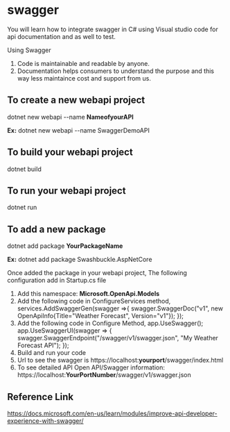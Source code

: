 # swagger
You will learn how to integrate swagger in C# using Visual studio code for api documentation and as well to test.

Using Swagger
1. Code is maintainable and readable by anyone.
2. Documentation helps consumers to understand the purpose and this way less maintaince cost and support from us.


## To create a new webapi project
dotnet new webapi --name **NameofyourAPI**
  
**Ex:** dotnet new webapi --name SwaggerDemoAPI
  
## To build your webapi project
dotnet build
  
## To run your webapi project
dotnet run
  
## To add a new package
dotnet add package **YourPackageName**
  
**Ex:** dotnet add package Swashbuckle.AspNetCore
  
Once added the package in your webapi project, The following configuration add in Startup.cs file
 
1. Add this namespace: **Microsoft.OpenApi.Models**
2. Add the following code in ConfigureServices method,
    services.AddSwaggerGen(swagger =>{
                swagger.SwaggerDoc("v1", new OpenApiInfo{Title="Weather Forecast", Version="v1"});
    });
 3. Add the following code in Configure Method,
    app.UseSwagger();
    app.UseSwaggerUI(swagger => {
                swagger.SwaggerEndpoint("/swagger/v1/swagger.json", "My Weather Forecast API");
    });
 4. Build and run your code
 5. Url to see the swagger is https://localhost:**yourport**/swagger/index.html
 6. To see detailed API Open API/Swagger information: https://localhost:**YourPortNumber**/swagger/v1/swagger.json

## Reference Link
https://docs.microsoft.com/en-us/learn/modules/improve-api-developer-experience-with-swagger/

